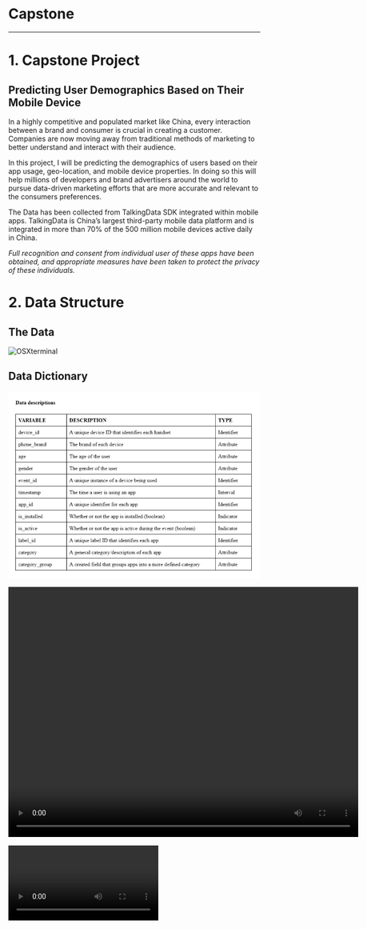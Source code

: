 # Capstone
---------------------------------------------------------------------------------------------------------------------
# 1. Capstone Project

## Predicting User Demographics Based on Their Mobile Device
In a highly competitive and populated market like China, every interaction between a brand and consumer is crucial in creating a customer. Companies are now moving away from traditional methods of marketing to better understand and interact with their audience.

In this project, I will be predicting the demographics of users based on their app usage, geo-location, and mobile device properties. In doing so this will help millions of developers and brand advertisers around the world to pursue data-driven marketing efforts that are more accurate and relevant to the consumers preferences.

The Data has been collected from TalkingData SDK integrated within mobile apps. TalkingData is China’s largest third-party mobile data platform and is integrated in more than 70% of the 500 million mobile devices active daily in China.

*Full recognition and consent from individual user of these apps have been obtained, and appropriate measures have been taken to protect the privacy of these individuals.*

# 2. Data Structure

## The Data
![OSXterminal](images/files.png)

## Data Dictionary
![OSXterminal](images/dictionary.png)

<video width="700" height="500" controls>
  <source src="images/map.mov" type="video/mp4">
</video>

![OSXterminal](images/map.mov)
